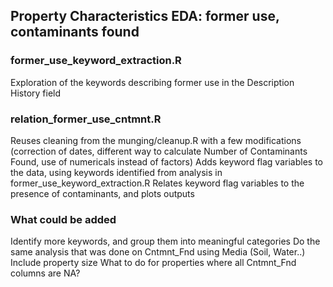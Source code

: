 ## Property Characteristics EDA: former use, contaminants found

### former_use_keyword_extraction.R
Exploration of the keywords describing former use in the Description History field

### relation_former_use_cntmnt.R
Reuses cleaning from the munging/cleanup.R with a few modifications (correction of dates, different way to calculate Number of Contaminants Found, use of numericals instead of factors)
Adds keyword flag variables to the data, using keywords identified from analysis in former_use_keyword_extraction.R
Relates keyword flag variables to the presence of contaminants, and plots outputs

### What could be added
Identify more keywords, and group them into meaningful categories
Do the same analysis that was done on Cntmnt_Fnd using Media (Soil, Water..)
Include property size
What to do for properties where all Cntmnt_Fnd columns are NA?